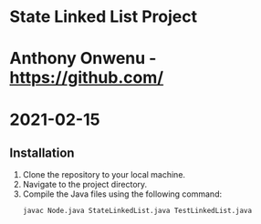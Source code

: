 # State Linked List Project
# Anthony Onwenu - https://github.com/
# 2021-02-15
## Installation
1. Clone the repository to your local machine.
2. Navigate to the project directory.
3. Compile the Java files using the following command:
   ```bash
   javac Node.java StateLinkedList.java TestLinkedList.java
